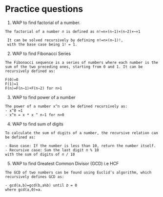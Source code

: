 # Practice questions


1.  WAP to find factorial of a number.
```
The factorial of a number 𝑛 is defined as n!=n×(n−1)×(n−2)×⋯×1

 It can be solved recursively by defining n!=n×(n−1)!,
 with the base case being 1! = 1.

```
2.  WAP to find Fibonacci Series
```
The Fibonacci sequence is a series of numbers where each number is the sum of the two preceding ones, starting from 0 and 1. It can be recursively defined as:

F(0)=0
F(1)=1
F(n)=F(n−1)+F(n−2) for n>1
```

3. WAP to find power of a number
```
The power of a number x^n can be defined recursively as:
- x^0 =1
- x^n = x * x ^ n−1 for n>0
``` 
4.  WAP to find sum of digits
```
To calculate the sum of digits of a number, the recursive relation can be defined as:

- Base case: If the number is less than 10, return the number itself.
- Recursive case: Sum the last digit 𝑛 % 10
with the sum of digits of 𝑛 / 10

```

5. WAP to find Greatest Common Divisor (GCD) i.e HCF
```
The GCD of two numbers can be found using Euclid’s algorithm, which recursively defines GCD as:

- gcd(a,b)=gcd(b,a%b) until 𝑏 = 0
where gcd(a,0)=a.
```